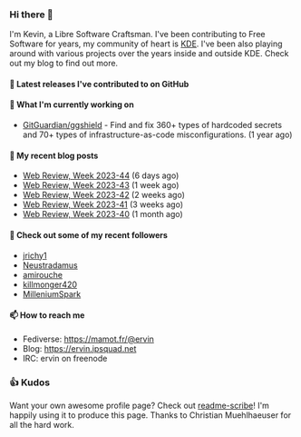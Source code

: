 ### Hi there 👋

I'm Kevin, a Libre Software Craftsman. I've been contributing to Free Software for years,
my community of heart is [KDE](https://kde.org). I've been also playing around with various
projects over the years inside and outside KDE. Check out my blog to find out more.

#### 🔭 Latest releases I've contributed to on GitHub


#### 🌱 What I'm currently working on

- [GitGuardian/ggshield](https://github.com/GitGuardian/ggshield) - Find and fix 360&#43; types of hardcoded secrets and 70&#43; types of infrastructure-as-code misconfigurations. (1 year ago)

#### 📜 My recent blog posts

- [Web Review, Week 2023-44](https://ervin.ipsquad.net/blog/2023/11/03/web-review-week-2023-44/) (6 days ago)
- [Web Review, Week 2023-43](https://ervin.ipsquad.net/blog/2023/10/27/web-review-week-2023-43/) (1 week ago)
- [Web Review, Week 2023-42](https://ervin.ipsquad.net/blog/2023/10/20/web-review-week-2023-42/) (2 weeks ago)
- [Web Review, Week 2023-41](https://ervin.ipsquad.net/blog/2023/10/13/web-review-week-2023-41/) (3 weeks ago)
- [Web Review, Week 2023-40](https://ervin.ipsquad.net/blog/2023/10/06/web-review-week-2023-40/) (1 month ago)

#### 👯 Check out some of my recent followers

- [jrichy1](https://github.com/jrichy1)
- [Neustradamus](https://github.com/Neustradamus)
- [amirouche](https://github.com/amirouche)
- [killmonger420](https://github.com/killmonger420)
- [MilleniumSpark](https://github.com/MilleniumSpark)

#### 📫 How to reach me

- Fediverse: https://mamot.fr/@ervin
- Blog: https://ervin.ipsquad.net
- IRC: ervin on freenode

### 👍 Kudos

Want your own awesome profile page? Check out [readme-scribe](https://github.com/muesli/readme-scribe)!
I'm happily using it to produce this page. Thanks to Christian Muehlhaeuser for all the hard work.

